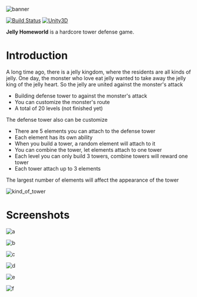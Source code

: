 ![banner](https://raw.githubusercontent.com/XSAM/Jelly-Homeworld/master/For-README/a.png)

[![Build Status](https://img.shields.io/wercker/ci/wercker/docs.svg?maxAge=2592000)]()
[![Unity3D](https://img.shields.io/badge/Powered_by-Unity-green.svg?style=flat)](https://unity3d.com/)

**Jelly Homeworld** is a hardcore tower defense game.

# Introduction

A long time ago, there is a jelly kingdom, where the residents are all kinds of jelly. One day, the monster who love eat jelly wanted to take away the jelly king of the jelly heart. So the jelly are united against the monster's attack

- Building defense tower to against the monster's attack
- You can customize the monster's route
- A total of 20 levels (not finished yet)

The defense tower also can be customize
- There are 5 elements you can attach to the defense tower
- Each element has its own ability
- When you build a tower, a random element will attach to it
- You can combine the tower, let elements attach to one tower
- Each level you can only build 3 towers, combine towers will reward one tower
- Each tower attach up to 3 elements

The largest number of elements will affect the appearance of the tower

![kind_of_tower](https://raw.githubusercontent.com/XSAM/Jelly-Homeworld/master/For-README/kind_of_tower.png)

# Screenshots

![a](https://raw.githubusercontent.com/XSAM/Jelly-Homeworld/master/For-README/a.png)

![b](https://raw.githubusercontent.com/XSAM/Jelly-Homeworld/master/For-README/b.png)

![c](https://raw.githubusercontent.com/XSAM/Jelly-Homeworld/master/For-README/c.png)

![d](https://raw.githubusercontent.com/XSAM/Jelly-Homeworld/master/For-README/d.png)

![e](https://raw.githubusercontent.com/XSAM/Jelly-Homeworld/master/For-README/e.png)

![f](https://raw.githubusercontent.com/XSAM/Jelly-Homeworld/master/For-README/f.png)
